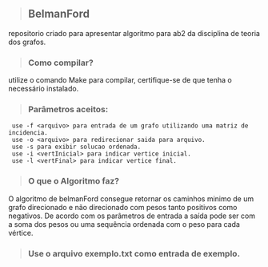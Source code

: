 > ## BelmanFord
  repositorio criado para apresentar algoritmo para ab2 da disciplina de teoria dos grafos.
> ### Como compilar?
  utilize o comando Make para compilar, certifique-se de que tenha o necessário instalado.
> ### Parâmetros aceitos:
     use -f <arquivo> para entrada de um grafo utilizando uma matriz de incidencia.
     use -o <arquivo> para redirecionar saida para arquivo.
     use -s para exibir solucao ordenada.
     use -i <vertInicial> para indicar vertice inicial.
     use -l <vertFinal> para indicar vertice final.
> ### O que o Algoritmo faz?
  O algoritmo de belmanFord consegue retornar os caminhos minimo de um grafo direcionado e não direcionado com pesos tanto positivos como negativos. De acordo com os parâmetros de entrada a saída pode ser com a soma dos pesos ou uma sequência ordenada com o peso para cada vértice.
> ### Use o arquivo exemplo.txt como entrada de exemplo.
